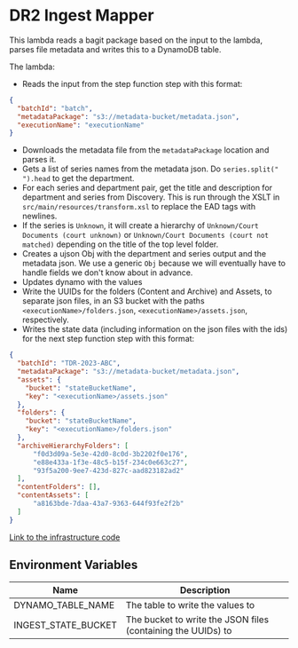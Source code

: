 # DR2 Ingest Mapper

This lambda reads a bagit package based on the input to the lambda, parses file metadata and writes this to a DynamoDB table.

The lambda:
* Reads the input from the step function step with this format:
```json
{
  "batchId": "batch",
  "metadataPackage": "s3://metadata-bucket/metadata.json",
  "executionName": "executionName"
}
```
* Downloads the metadata file from the `metadataPackage` location and parses it.
* Gets a list of series names from the metadata json. Do `series.split(" ").head` to get the department.
* For each series and department pair, get the title and description for department and series from Discovery. This is run through the XSLT in `src/main/resources/transform.xsl` to replace the EAD tags with newlines.
* If the series is `Unknown`, it will create a hierarchy of `Unknown/Court Documents (court unknown)` or `Unknown/Court Documents (court not matched)` depending on the title of the top level folder.
* Creates a ujson Obj with the department and series output and the metadata json. We use a generic `Obj` because we will eventually have to handle fields we don't know about in advance.
* Updates dynamo with the values
* Write the UUIDs for the folders (Content and Archive) and Assets, to separate json files, in an S3 bucket with the paths `<executionName>/folders.json`, `<executionName>/assets.json`, respectively.
* Writes the state data (including information on the json files with the ids) for the next step function step with this format:
```json
{
  "batchId": "TDR-2023-ABC",
  "metadataPackage": "s3://metadata-bucket/metadata.json",
  "assets": {
    "bucket": "stateBucketName",
    "key": "<executionName>/assets.json"
  },
  "folders": {
    "bucket": "stateBucketName",
    "key": "<executionName>/folders.json"
  },
  "archiveHierarchyFolders": [
      "f0d3d09a-5e3e-42d0-8c0d-3b2202f0e176",
      "e88e433a-1f3e-48c5-b15f-234c0e663c27",
      "93f5a200-9ee7-423d-827c-aad823182ad2"
  ],
  "contentFolders": [],
  "contentAssets": [
      "a8163bde-7daa-43a7-9363-644f93fe2f2b"
  ]
}
```



[Link to the infrastructure code](https://github.com/nationalarchives/dp-terraform-environments/blob/main/ingest_mapper.tf)

## Environment Variables

| Name                | Description                                                  |
|---------------------|--------------------------------------------------------------|
| DYNAMO_TABLE_NAME   | The table to write the values to                             |
| INGEST_STATE_BUCKET | The bucket to write the JSON files (containing the UUIDs) to |
